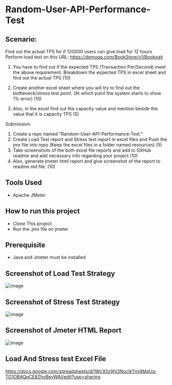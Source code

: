 # Random-User-API-Performance-Test

## Scenario:
Find out the actual TPS for if 120000 users can give load for 12 hours
Perform load test on this URL: https://demoqa.com/BookStore/v1/Booksgit 
1. You have to find out if the expected TPS (Transaction Per/Second) meet the above requirement.
Breakdown the expected TPS in excel sheet and find out the actual TPS (10)

2. Create another excel sheet where you will try to find out the bottleneck/stress test point. (At which point the system starts to show 1% error) (10)

3. Also, in the excel find out the capacity value and mention beside the value that it is capacity TPS (5)

Submission:
1. Create a repo named "Random-User-API-Performance-Test."
2. Create Load Test report and Stress test report in excel files and Push the jmx file  into repo (Keep the excel files in a folder named resources)  (5)
3. Take screenshots of the both excel file reports and add to GitHub readme and add necessary info regarding your project (10)
4. Also, generate jmeter html report and give screenshot of the report to readme.md file.  (10) 

## Tools Used
- Apache JMeter

## How to run this project

- Clone This project
- Run the .jmx file on jmeter

## Prerequisite
 - Java and Jmeter must be installed


## Screenshot of Load Test Strategy

![image](https://github.com/RajaulIslam/Random-User-API-Performance-Test/assets/171759757/d57b94a9-d7ea-4f3e-958b-28ccb538531b)


## Screenshot of Stress Test Strategy
![image](https://github.com/RajaulIslam/Random-User-API-Performance-Test/assets/171759757/c985cc0a-0af7-4793-accd-504906d3953d)


## Screenshot of Jmeter HTML Report

![image](https://github.com/RajaulIslam/Random-User-API-Performance-Test/assets/171759757/c2e97eaf-329f-4af2-9bc9-7a81c5cda593)



## Load And Stress test Excel File
https://docs.google.com/spreadsheets/d/1Wc93z9hI3NoclkTml4MeUa-TG1OBAQpCE8ZhvBevWAI/edit?usp=sharing